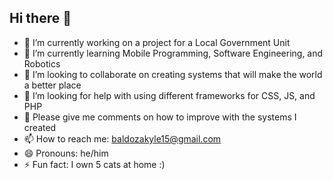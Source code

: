 ## Hi there 👋

<!--
**kyleylikey/kyleylikey** is a ✨ _special_ ✨ repository because its `README.md` (this file) appears on your GitHub profile.

Here are some ideas to get you started:


-->

- 🔭 I’m currently working on a project for a Local Government Unit
- 🌱 I’m currently learning Mobile Programming, Software Engineering, and Robotics
- 👯 I’m looking to collaborate on creating systems that will make the world a better place
- 🤔 I’m looking for help with using different frameworks for CSS, JS, and PHP
- 💬 Please give me comments on how to improve with the systems I created
- 📫 How to reach me: baldozakyle15@gmail.com
- 😄 Pronouns: he/him
- ⚡ Fun fact: I own 5 cats at home :)
